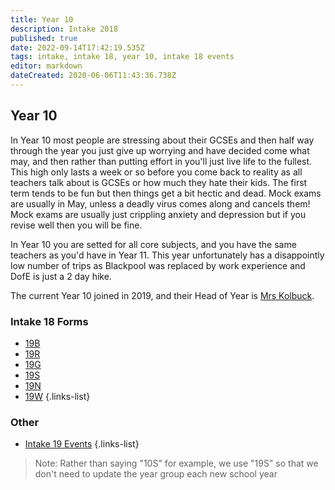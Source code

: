 ```yaml
---
title: Year 10
description: Intake 2018
published: true
date: 2022-09-14T17:42:19.535Z
tags: intake, intake 18, year 10, intake 18 events
editor: markdown
dateCreated: 2020-06-06T11:43:36.738Z
---
```


## Year 10
In Year 10 most people are stressing about their GCSEs and then half way through the year you just give up worrying and have decided come what may, and then rather than putting effort in you'll just live life to the fullest. This high only lasts a week or so before you come back to reality as all teachers talk about is GCSEs or how much they hate their kids.
The first term tends to be fun but then things get a bit hectic and dead. Mock exams are usually in May, unless a deadly virus comes along and cancels them! Mock exams are usually just crippling anxiety and depression but if you revise well then you will be fine. 

In Year 10 you are setted for all core subjects, and you have the same teachers as you'd have in Year 11. This year unfortunately has a disappointly low number of trips as Blackpool was replaced by work experience and DofE is just a 2 day hike.

The current Year 10 joined in 2019, and their Head of Year is [Mrs Kolbuck](/teachers/mrs-kolbuck).

### Intake 18 Forms
- [19B](/students/intake19/b)
- [19R](/students/intake19/r)
- [19G](/students/intake19/g)
- [19S](/students/intake19/s)
- [19N](/students/intake19/n)
- [19W](/students/intake19/w)
{.links-list}

### Other
- [Intake 19 Events](/students/intake19/events)
{.links-list}

> Note:  Rather than saying "10S" for example, we use "19S" so that we don't need to update the year group each new school year
